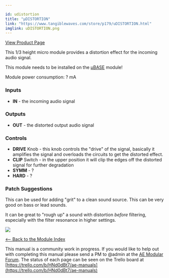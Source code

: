```yaml
---

id: udistortion
title: "µDISTORTION"
link: "https://www.tangiblewaves.com/store/p179/uDISTORTION.html"
imglink: uDISTORTION.png
---
```



[View Product Page](https://www.tangiblewaves.com/store/p179/uDISTORTION.html)

This 1/3 height micro module provides a distortion effect for the incoming audio signal.

This module needs to be installed on the [µBASE](https://wiki.aemodular.com/pmwiki.php/AeManual/UBASE) module!

Module power consumption: ? mA

### Inputs

*   **IN** - the incoming audio signal

### Outputs

*   **OUT** - the distorted output audio signal

### Controls

*   **DRIVE** Knob - this knob controls the "drive" of the signal, basically it amplifies the signal and overloads the circuits to get the distorted effect.
*   **CLIP** Switch - in the upper position it will clip the edges off the distorted signal for further degradation
*   **SYMM** - ?
*   **HARD** - ?

### Patch Suggestions

This can be used for adding "grit" to a clean sound source. This can be very good on bass or lead sounds.

It can be great to "rough up" a sound with distortion _before_ filtering, especially with the filter resonance in higher settings.

[![](/images/th00---uDISTORTION.png.jpg)](https://wiki.aemodular.com/uploads/AeManual/UDISTORTION/uDISTORTION.png "uDISTORTION")

[<-- Back to the Module Index](https://wiki.aemodular.com/pmwiki.php/AeManual/Modules)

This manual is a community work in progress. If you would like to help out with completing this manual please send a PM to @admin at the [AE Modular Forum](http://forum.aemodular.com). The status of each page can be seen on the Trello board at [https://trello.com/b/HNd0dBt7/ae-manuals](https://trello.com/b/HNd0dBt7/ae-manuals)